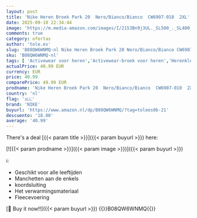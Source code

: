 ```yaml
---
layout: post
title: 'Nike Heren Broek Park 20  Nero/Bianco/Bianco  CW6907-010  2XL'
date: 2025-09-10 22:34:44
image: 'https://m.media-amazon.com/images/I/2153Bn9j3UL._SL500_._SL400_.jpg'
comments: true
category: ofertas
author: 'tole.es'
slug: 'B08QW6WNMQ-nl Nike Heren Broek Park 20 Nero/Bianco/Bianco CW6907-010 2XL'
sku: 'B08QW6WNMQ-nl'
tags: [ 'Activewear voor heren','Activewear-broek voor heren','Herenkleding','Herenmode','Joggingbroeken voor heren','Kleding, schoenen & sieraden','Kleding, schoenen en sieraden','Onderkleding atletiek heren','nike','🇳🇱', ]
actualPrice: 40.99 EUR
currency: EUR
price: 40.99
comparePrice: 49.99 EUR
prodname: 'Nike Heren Broek Park 20  Nero/Bianco/Bianco  CW6907-010  2XL'
country: 'nl'
flag: '🇳🇱'
brand: 'NIKE'
buyurl: 'https://www.amazon.nl/dp/B08QW6WNMQ/?tag=tolees0b-21'
descuento: '18.00'
average: '40.99'
---
```


There's a deal [{{< param title >}}]({{< param buyurl >}})  here:

[![{{< param prodname >}}]({{< param image >}})]({{< param buyurl >}})

ℹ️:

- Geschikt voor alle leeftijden
- Manchetten aan de enkels
- koordsluiting
- Het verwarmingsmateriaal
- Fleecevoering

[🛒 Buy it now!!]({{< param buyurl >}})
{{<world>}}B08QW6WNMQ{{</world>}}
